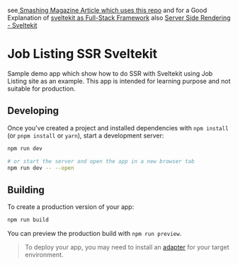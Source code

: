 see[ Smashing Magazine Article which uses this repo](https://www.smashingmagazine.com/2023/06/build-server-side-rendered-svelte-apps-sveltekit/) and for a Good Explanation of [sveltekit as Full-Stack Framework](https://www.codemotion.com/magazine/frontend/how-to-guide-creating-a-blog-in-5-mins-with-sveltekit/)
also [Server Side Rendering - Sveltekit](https://ghoulkingr.hashnode.dev/server-side-rendering-in-sveltekit)

# Job Listing SSR Sveltekit

Sample demo app which show how to do SSR with Sveltekit using Job Listing site as an example. This app is intended for learning purpose and not suitable for production.

## Developing

Once you've created a project and installed dependencies with `npm install` (or `pnpm install` or `yarn`), start a development server:

```bash
npm run dev

# or start the server and open the app in a new browser tab
npm run dev -- --open
```

## Building

To create a production version of your app:

```bash
npm run build
```

You can preview the production build with `npm run preview`.

> To deploy your app, you may need to install an [adapter](https://kit.svelte.dev/docs/adapters) for your target environment.
